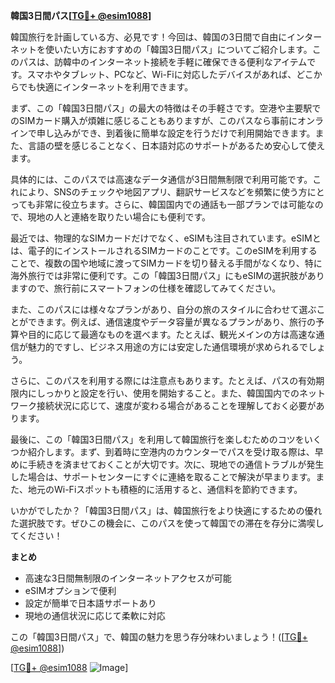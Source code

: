 **韓国3日間パス[[TG💪+ @esim1088](https://t.me/s/esim1088)]**

韓国旅行を計画している方、必見です！今回は、韓国の3日間で自由にインターネットを使いたい方におすすめの「韓国3日間パス」についてご紹介します。このパスは、訪韓中のインターネット接続を手軽に確保できる便利なアイテムです。スマホやタブレット、PCなど、Wi-Fiに対応したデバイスがあれば、どこからでも快適にインターネットを利用できます。

まず、この「韓国3日間パス」の最大の特徴はその手軽さです。空港や主要駅でのSIMカード購入が煩雑に感じることもありますが、このパスなら事前にオンラインで申し込みができ、到着後に簡単な設定を行うだけで利用開始できます。また、言語の壁を感じることなく、日本語対応のサポートがあるため安心して使えます。

具体的には、このパスでは高速なデータ通信が3日間無制限で利用可能です。これにより、SNSのチェックや地図アプリ、翻訳サービスなどを頻繁に使う方にとっても非常に役立ちます。さらに、韓国国内での通話も一部プランでは可能なので、現地の人と連絡を取りたい場合にも便利です。

最近では、物理的なSIMカードだけでなく、eSIMも注目されています。eSIMとは、電子的にインストールされるSIMカードのことです。このeSIMを利用することで、複数の国や地域に渡ってSIMカードを切り替える手間がなくなり、特に海外旅行では非常に便利です。この「韓国3日間パス」にもeSIMの選択肢がありますので、旅行前にスマートフォンの仕様を確認してみてください。

また、このパスには様々なプランがあり、自分の旅のスタイルに合わせて選ぶことができます。例えば、通信速度やデータ容量が異なるプランがあり、旅行の予算や目的に応じて最適なものを選べます。たとえば、観光メインの方は高速な通信が魅力的ですし、ビジネス用途の方には安定した通信環境が求められるでしょう。

さらに、このパスを利用する際には注意点もあります。たとえば、パスの有効期限内にしっかりと設定を行い、使用を開始すること。また、韓国国内でのネットワーク接続状況に応じて、速度が変わる場合があることを理解しておく必要があります。

最後に、この「韓国3日間パス」を利用して韓国旅行を楽しむためのコツをいくつか紹介します。まず、到着時に空港内のカウンターでパスを受け取る際は、早めに手続きを済ませておくことが大切です。次に、現地での通信トラブルが発生した場合は、サポートセンターにすぐに連絡を取ることで解決が早まります。また、地元のWi-Fiスポットも積極的に活用すると、通信料を節約できます。

いかがでしたか？「韓国3日間パス」は、韓国旅行をより快適にするための優れた選択肢です。ぜひこの機会に、このパスを使って韓国での滞在を存分に満喫してください！

**まとめ**
- 高速な3日間無制限のインターネットアクセスが可能
- eSIMオプションで便利
- 設定が簡単で日本語サポートあり
- 現地の通信状況に応じて柔軟に対応

この「韓国3日間パス」で、韓国の魅力を思う存分味わいましょう！([[TG💪+ @esim1088](https://t.me/s/esim1088)])

[[TG💪+ @esim1088](https://t.me/s/esim1088) ![Image](https://i.postimg.cc/Y0z9fWf4/image.png)]